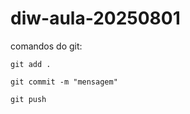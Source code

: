 # diw-aula-20250801 

comandos do git:

```
git add .
```

```
git commit -m "mensagem"
```

```
git push
```